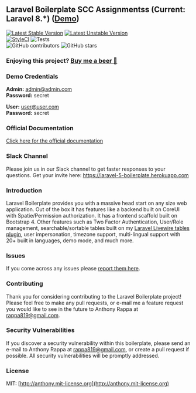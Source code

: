 ## Laravel Boilerplate SCC Assignmentss (Current: Laravel 8.*) ([Demo](https://demo.laravel-boilerplate.com))

[![Latest Stable Version](https://poser.pugx.org/rappasoft/laravel-boilerplate/v/stable)](https://packagist.org/packages/rappasoft/laravel-boilerplate)
[![Latest Unstable Version](https://poser.pugx.org/rappasoft/laravel-boilerplate/v/unstable)](https://packagist.org/packages/rappasoft/laravel-boilerplate) 
<br/>
[![StyleCI](https://styleci.io/repos/30171828/shield?style=plastic)](https://github.styleci.io/repos/30171828)
![Tests](https://github.com/rappasoft/laravel-boilerplate/workflows/Tests/badge.svg?branch=master)
<br/>
![GitHub contributors](https://img.shields.io/github/contributors/rappasoft/laravel-boilerplate.svg)
![GitHub stars](https://img.shields.io/github/stars/rappasoft/laravel-boilerplate.svg?style=social)

### Enjoying this project? [Buy me a beer 🍺](https://www.buymeacoffee.com/rappasoft)

### Demo Credentials

**Admin:** admin@admin.com  
**Password:** secret

**User:** user@user.com  
**Password:** secret

### Official Documentation

[Click here for the official documentation](http://laravel-boilerplate.com)

### Slack Channel

Please join us in our Slack channel to get faster responses to your questions. Get your invite here: https://laravel-5-boilerplate.herokuapp.com

### Introduction

Laravel Boilerplate provides you with a massive head start on any size web application. Out of the box it has features like a backend built on CoreUI with Spatie/Permission authorization. It has a frontend scaffold built on Bootstrap 4. Other features such as Two Factor Authentication, User/Role management, searchable/sortable tables built on my [Laravel Livewire tables plugin](https://github.com/rappasoft/laravel-livewire-tables), user impersonation, timezone support, multi-lingual support with 20+ built in languages, demo mode, and much more.

### Issues

If you come across any issues please [report them here](https://github.com/rappasoft/laravel-boilerplate/issues).

### Contributing

Thank you for considering contributing to the Laravel Boilerplate project! Please feel free to make any pull requests, or e-mail me a feature request you would like to see in the future to Anthony Rappa at rappa819@gmail.com.

### Security Vulnerabilities

If you discover a security vulnerability within this boilerplate, please send an e-mail to Anthony Rappa at rappa819@gmail.com, or create a pull request if possible. All security vulnerabilities will be promptly addressed.

### License

MIT: [http://anthony.mit-license.org](http://anthony.mit-license.org)

